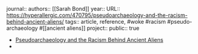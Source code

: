 journal::
authors:: [[Sarah Bond]]
year::
URL:: https://hyperallergic.com/470795/pseudoarchaeology-and-the-racism-behind-ancient-aliens/
tags:: article, reference, #woke #racism #pseudo-archaeology #[[ancient aliens]] 
project::
public:: true
- [Pseudoarchaeology and the Racism Behind Ancient Aliens](https://hyperallergic.com/470795/pseudoarchaeology-and-the-racism-behind-ancient-aliens/)
-